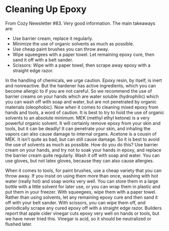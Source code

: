 # Cleaning Up Epoxy

From Cozy Newsletter \#83. Very good information. The main takeaways are:

- Use barrier cream, replace it regularly.
- Minimize the use of organic solvents as much as possible.
- Use cheap paint brushes you can throw away.
- Wipe squeegees with a paper towel. Let remaining epoxy cure, then sand it off with a belt sander.
- Scissors: Wipe with a paper towel, then scrape away epoxy with a straight edge razor.

In the handling of chemicals, we urge caution. Epoxy resin, by itself, is inert and nonreactive. But the hardener has active ingredients, which you can become allergic to if you are not careful. So we recommend the use of barrier creams on your hands which are water soluble (hydrophilic) which you can wash off with soap and water, but are not penetrated by organic materials (oleophobic). Now when it comes to cleaning mixed epoxy from hands and tools, a word of caution. It is best to try to hold the use of organic solvents to an absolute minimum. MEK (methyl ethyl ketone) is a very powerful organic solvent. It will certainly remove epoxy from your skin and tools, but it can be deadly! It can penetrate your skin, and inhaling the vapors can also cause damage to internal organs. Acetone is a cousin of MEK. It isn’t quite as bad, but can still cause damage. So it is best to avoid the use of solvents as much as possible. How do you do this? Use barrier cream on your hands, and try not to soak your hands in epoxy, and replace the barrier cream quite regularly. Wash it off with soap and water. You can use gloves, but not latex gloves, because they can also cause allergies.

When it comes to tools, for paint brushes, use a cheap variety that you can throw away. If you insist on using them more than once, washing with hot water (really hot) and soap works very well. You can store them in a large bottle with a little solvent for later use, or you can wrap them in plastic and put them in your freezer. With squeegees, wipe them with a paper towel. Rather than using solvents, let any remaining epoxy cure and then sand it off with your belt sander. With scissors, you can wipe them off, and periodically scrape any cured epoxy off with a straight edge razor. Builders report that apple cider vinegar cuts epoxy very well on hands or tools, but we have never tried this. Vinegar is acid, so it should be neutralized or flushed later.
